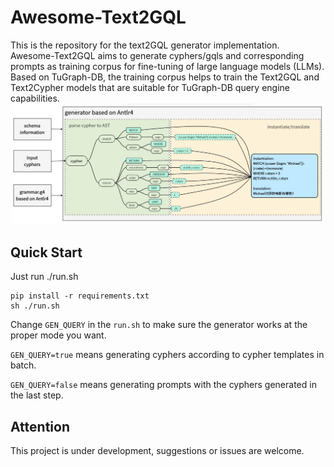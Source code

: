 # Awesome-Text2GQL

This is the repository for the text2GQL generator implementation. Awesome-Text2GQL aims to generate cyphers/gqls and corresponding prompts as training corpus for fine-tuning of large language models (LLMs). Based on TuGraph-DB, the training corpus helps to train the Text2GQL and Text2Cypher models that are suitable for TuGraph-DB query engine capabilities.
![框架示意图](./images/框架示意图.jpg)


## Quick Start

Just run ./run.sh

```
pip install -r requirements.txt
sh ./run.sh
```

Change `GEN_QUERY` in the `run.sh` to make sure the generator works at the proper mode you want.

`GEN_QUERY=true` means generating cyphers according to cypher templates in batch.

`GEN_QUERY=false` means generating prompts with the cyphers generated in the last step.

## Attention

This project is under development, suggestions or issues are welcome.